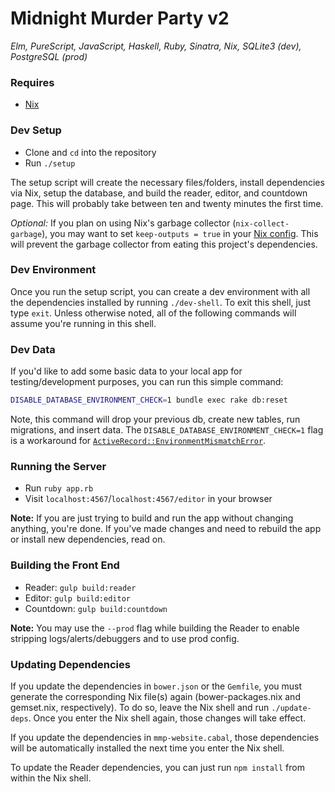 # Midnight Murder Party v2
_Elm, PureScript, JavaScript, Haskell, Ruby, Sinatra, Nix, SQLite3 (dev), PostgreSQL (prod)_

### Requires
- [Nix](https://nixos.org/nix/download.html)

### Dev Setup
- Clone and `cd` into the repository
- Run `./setup`

The setup script will create the necessary files/folders, install dependencies via Nix, setup the database, and build the reader, editor, and countdown page. This will probably take between ten and twenty minutes the first time.

_Optional:_ If you plan on using Nix's garbage collector (`nix-collect-garbage`), you may want to set `keep-outputs = true` in your [Nix config](https://nixos.org/nix/manual/#ch-files). This will prevent the garbage collector from eating this project's dependencies. 

### Dev Environment

Once you run the setup script, you can create a dev environment with all the dependencies installed by running `./dev-shell`. To exit this shell, just type `exit`. Unless otherwise noted, all of the following commands will assume you're running in this shell.

### Dev Data

If you'd like to add some basic data to your local app for testing/development purposes, you can run this simple command:
```bash
DISABLE_DATABASE_ENVIRONMENT_CHECK=1 bundle exec rake db:reset
```
Note, this command will drop your previous db, create new tables, run migrations, and insert data. The `DISABLE_DATABASE_ENVIRONMENT_CHECK=1` flag is a workaround for 
[`ActiveRecord::EnvironmentMismatchError`](https://makandracards.com/makandra/47069-how-to-avoid-activerecord-environmentmismatcherror-on-rails-db-drop).

### Running the Server
- Run `ruby app.rb`
- Visit `localhost:4567`/`localhost:4567/editor` in your browser

**Note:** If you are just trying to build and run the app without changing anything, you're done. If you've made changes and need to rebuild the app or install new dependencies, read on.

### Building the Front End
- Reader: `gulp build:reader`
- Editor: `gulp build:editor`
- Countdown: `gulp build:countdown`

**Note:** You may use the `--prod` flag while building the Reader to enable stripping logs/alerts/debuggers and to use prod config.

### Updating Dependencies

If you update the dependencies in `bower.json` or the `Gemfile`, you must generate the corresponding Nix file(s) again (bower-packages.nix and gemset.nix, respectively). To do so, leave the Nix shell and run `./update-deps`. Once you enter the Nix shell again, those changes will take effect.

If you update the dependencies in `mmp-website.cabal`, those dependencies will be automatically installed the next time you enter the Nix shell.

To update the Reader dependencies, you can just run `npm install` from within the Nix shell.

